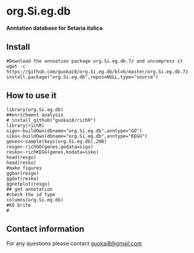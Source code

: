 # org.Si.eg.db
__Anntation database for Setaria italica__
## Install
```
#Download the annoation package org.Si.eg.db.7z and uncompress it
wget -c https://github.com/guokai8/org.Si.eg.db/blob/master/org.Si.eg.db.7z
install.package("org.Si.eg.db",repos=NULL,type="source")
```
## How to use it 
```
library(org.Si.eg.db)
##enrichment analysis
# install_github("guokai8/richR")
library(richR)
sigo<-buildOwn(dbname="org.Si.eg.db",anntype="GO")  
siko<-buildOwn(dbname="org.Si.eg.db",anntype="KEGG") 
genes<-sample(keys(org.Si.eg.db),200)
resgo<-richGO(genes,godata=sigo)
resko<-richKEGG(genes,kodata=siko)
head(resgo)
head(resko)
#make figures
ggbar(resgo)
ggdot(resko)
ggnetplot(resgo)
## get annotation 
#check the id type
columns(org.Si.eg.db)
#KO brite
#
```
## Contact information
For any questions please contact guokai8@gmail.com
